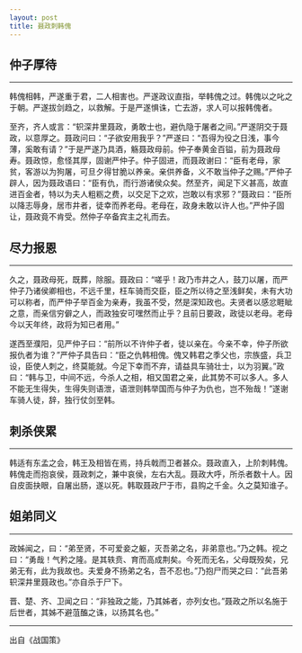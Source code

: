```yaml
---
layout: post
title: 聂政刺韩傀
---
```

## 仲子厚待
---

韩傀相韩，严遂重于君，二人相害也。严遂政议直指，举韩傀之过。韩傀以之叱之于朝。严遂拔剑趋之，以救解。于是严遂惧诛，亡去游，求人可以报韩傀者。

至齐，齐人或言：“轵深井里聂政，勇敢士也，避仇隐于屠者之间。”严遂阴交于聂政，以意厚之。聂政问曰：“子欲安用我乎？”严遂曰：“吾得为役之日浅，事今薄，奚敢有请？”于是严遂乃具酒，觞聂政母前。仲子奉黄金百镒，前为聂政母寿。聂政惊，愈怪其厚，固谢严仲子。仲子固进，而聂政谢曰：“臣有老母，家贫，客游以为狗屠，可旦夕得甘脆以养亲。亲供养备，义不敢当仲子之赐。”严仲子辟人，因为聂政语曰：“臣有仇，而行游诸侯众矣。然至齐，闻足下义甚高，故直进百金者，特以为夫人粗粝之费，以交足下之欢，岂敢以有求邪？”聂政曰：“臣所以降志辱身，居市井者，徒幸而养老母。老母在，政身未敢以许人也。”严仲子固让，聂政竟不肯受。然仲子卒备宾主之礼而去。

## 尽力报恩
---

久之，聂政母死，既葬，除服。聂政曰：“嗟乎！政乃市井之人，鼓刀以屠，而严仲子乃诸侯卿相也，不远千里，枉车骑而交臣，臣之所以待之至浅鲜矣，未有大功可以称者，而严仲子举百金为亲寿，我虽不受，然是深知政也。夫贤者以感忿睚眦之意，而亲信穷僻之人，而政独安可嘿然而止乎？且前日要政，政徒以老母。老母今以天年终，政将为知已者用。”

遂西至濮阳，见严仲子曰：“前所以不许仲子者，徒以亲在。今亲不幸，仲子所欲报仇者为谁？”严仲子具告曰：“臣之仇韩相傀。傀又韩君之季父也，宗族盛，兵卫设，臣使人刺之，终莫能就。今足下幸而不弃，请益具车骑壮士，以为羽翼。”政曰：“韩与卫，中间不远，今杀人之相，相又国君之亲，此其势不可以多人。多人不能无生得失，生得失则语泄，语泄则韩举国而与仲子为仇也，岂不殆哉！”遂谢车骑人徒，辞，独行仗剑至韩。

## 刺杀侠累
---

韩适有东孟之会，韩王及相皆在焉，持兵戟而卫者甚众。聂政直入，上阶刺韩傀。韩傀走而抱哀侯，聂政刺之，兼中哀侯，左右大乱。聂政大呼，所杀者数十人。因自皮面抉眼，自屠出肠，遂以死。韩取聂政尸于市，县购之千金。久之莫知谁子。

## 姐弟同义
---

政姊闻之，曰：“弟至贤，不可爱妾之躯，灭吾弟之名，非弟意也。”乃之韩。视之曰：“勇哉！气矜之隆。是其轶贲、育而高成荆矣。今死而无名，父母既殁矣，兄弟无有，此为我故也。夫爱身不扬弟之名，吾不忍也。”乃抱尸而哭之曰：“此吾弟轵深井里聂政也。”亦自杀于尸下。

晋、楚、齐、卫闻之曰：“非独政之能，乃其姊者，亦列女也。”聂政之所以名施于后世者，其姊不避菹醢之诛，以扬其名也。”

---

出自《战国策》
